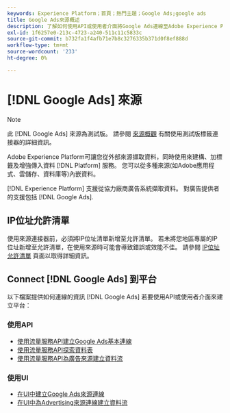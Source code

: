 ```yaml
---
keywords: Experience Platform；首頁；熱門主題；Google Ads;google ads
title: Google Ads來源概述
description: 了解如何使用API或使用者介面將Google Ads連線至Adobe Experience Platform。
exl-id: 1f6257e0-213c-4723-a240-511c11c5833c
source-git-commit: b732fa1f4afb71e7b8c3276335b371d0f8ef888d
workflow-type: tm+mt
source-wordcount: '233'
ht-degree: 0%

---
```


# [!DNL Google Ads] 來源

>[!NOTE]
>
>此 [!DNL Google Ads] 來源為測試版。 請參閱 [來源概觀](../../home.md#terms-and-conditions) 有關使用測試版標籤連接器的詳細資訊。

Adobe Experience Platform可讓您從外部來源擷取資料，同時使用來建構、加標籤及增強傳入資料 [!DNL Platform] 服務。 您可以從多種來源(如Adobe應用程式、雲儲存、資料庫等)內嵌資料。

[!DNL Experience Platform] 支援從協力廠商廣告系統擷取資料。 對廣告提供者的支援包括 [!DNL Google Ads].

## IP位址允許清單

使用來源連接器前，必須將IP位址清單新增至允許清單。 若未將您地區專屬的IP位址新增至允許清單，在使用來源時可能會導致錯誤或效能不佳。 請參閱 [IP位址允許清單](../../ip-address-allow-list.md) 頁面以取得詳細資訊。

## Connect [!DNL Google Ads] 到平台

以下檔案提供如何連線的資訊 [!DNL Google Ads] 若要使用API或使用者介面來建立平台：

### 使用API

* [使用流量服務API建立Google Ads基本連線](../../tutorials/api/create/advertising/ads.md)
* [使用流量服務API探索資料表](../../tutorials/api/explore/tabular.md)
* [使用流量服務API為廣告來源建立資料流](../../tutorials/api/collect/advertising.md)

### 使用UI

* [在UI中建立Google Ads來源連線](../../tutorials/ui/create/advertising/ads.md)
* [在UI中為Advertising來源連線建立資料流](../../tutorials/ui/dataflow/advertising.md)
